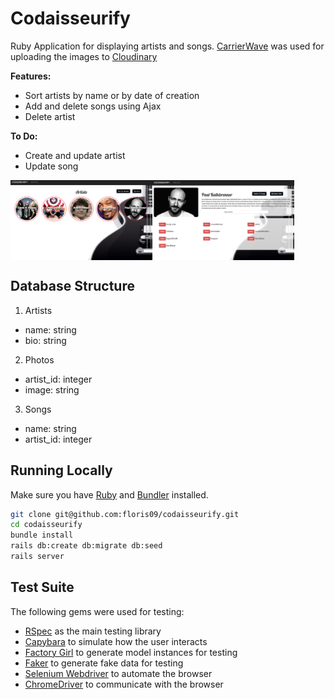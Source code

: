 # Codaisseurify

Ruby Application for displaying artists and songs.
[CarrierWave](https://github.com/carrierwaveuploader/carrierwave) was used for uploading the images to [Cloudinary](http://cloudinary.com/)

**Features:**
  * Sort artists by name or by date of creation
  * Add and delete songs using Ajax
  * Delete artist

**To Do:**
  * Create and update artist
  * Update song
  

<img src="https://github.com/floris09/codaisseurify/blob/master/app/assets/images/Screen%20Shot%202017-12-04%20at%2013.41.29.png" alt="codaisseurify" width="45%" align="left"/>
<img src="https://github.com/floris09/codaisseurify/blob/master/app/assets/images/Screen%20Shot%202017-12-04%20at%2013.42.08.png" alt="codaisseurify" width="45%" align="left"/>

<br clear="left" />


## Database Structure

1. Artists
  * name: string
  * bio: string

2. Photos
  * artist_id: integer
  * image: string

3. Songs
  * name: string
  * artist_id: integer

## Running Locally

Make sure you have [Ruby](https://www.ruby-lang.org/en/) and [Bundler](http://bundler.io/) installed.

```bash
git clone git@github.com:floris09/codaisseurify.git
cd codaisseurify
bundle install
rails db:create db:migrate db:seed
rails server
```

## Test Suite

The following gems were used for testing:
  * [RSpec](http://rspec.info/) as the main testing library
  * [Capybara](http://teamcapybara.github.io/capybara/) to simulate how the user interacts
  * [Factory Girl](http://www.rubydoc.info/gems/factory_girl/file/GETTING_STARTED.md) to generate model instances for testing
  * [Faker](https://github.com/stympy/faker) to generate fake data for testing
  * [Selenium Webdriver](http://www.seleniumhq.org/) to automate the browser
  * [ChromeDriver](https://sites.google.com/a/chromium.org/chromedriver/) to communicate with the browser
